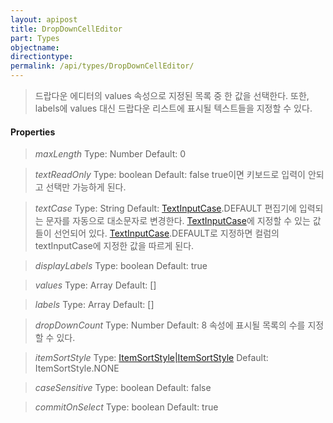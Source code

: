 ```yaml
---
layout: apipost
title: DropDownCellEditor
part: Types
objectname: 
directiontype: 
permalink: /api/types/DropDownCellEditor/
---
```



> 드랍다운 에디터의 values 속성으로 지정된 목록 중 한 값을 선택한다.
> 또한, labels에 values 대신 드랍다운 리스트에 표시될 텍스트들을 지정할 수 있다. 

#### Properties


> *maxLength*
> Type: Number
> Default: 0
> 

> *textReadOnly*
> Type: boolean
> Default: false
> true이면 키보드로 입력이 안되고 선택만 가능하게 된다.

> *textCase*
> Type: String
> Default: [TextInputCase](/api/types/).DEFAULT
> 편집기에 입력되는 문자를 자동으로 대소문자로 변경한다. [TextInputCase](/api/types/)에 지정할 수 있는 값들이 선언되어 있다. [TextInputCase](/api/types/).DEFAULT로 지정하면 컬럼의 textInputCase에 지정한 값을 따르게 된다.

> *displayLabels*
> Type: boolean
> Default: true
>

> *values*
> Type: Array
> Default: []
> 

> *labels*
> Type: Array
> Default: []
>

> *dropDownCount*
> Type: Number
> Default: 8
> 속성에 표시될 목록의 수를 지정할 수 있다.

> *itemSortStyle*
> Type: [ItemSortStyle|ItemSortStyle](/api/types/)
> Default: ItemSortStyle.NONE
> 

> *caseSensitive*
> Type: boolean
> Default: false
>

> *commitOnSelect*
> Type: boolean
> Default: true
>
